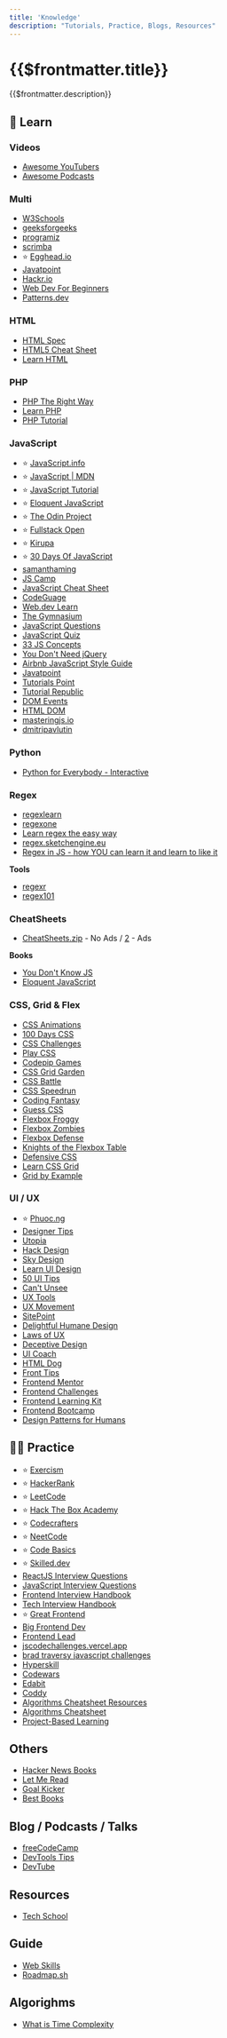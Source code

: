 ```yaml
---
title: 'Knowledge'
description: "Tutorials, Practice, Blogs, Resources" 
---
```

<h1>{{$frontmatter.title}}</h1>
{{$frontmatter.description}}

## 📖 Learn

### Videos
- [Awesome YouTubers](https://github.com/JoseDeFreitas/awesome-youtubers?tab=readme-ov-file#contents)
- [Awesome Podcasts](https://github.com/rShetty/awesome-podcasts)

### Multi
- [W3Schools](https://www.w3schools.com)
- [geeksforgeeks](https://www.geeksforgeeks.org)
- [programiz](https://www.programiz.com)
- [scrimba](https://v2.scrimba.com/home)
- ⭐ [Egghead.io](https://egghead.io)
- [Javatpoint](https://www.javatpoint.com)
- [Hackr.io](https://hackr.io)
- [Web Dev For Beginners](https://microsoft.github.io/Web-Dev-For-Beginners/#/)
- [Patterns.dev](https://www.patterns.dev)

### HTML
- [HTML Spec](https://html.spec.whatwg.org/multipage/#toc-semantics)
- [HTML5 Cheat Sheet](https://github.com/LeCoupa/awesome-cheatsheets/blob/master/frontend/html5.html)
- [Learn HTML](https://learn.shayhowe.com/)

### PHP
- [PHP The Right Way](https://phptherightway.com/)
- [Learn PHP](https://odan.github.io/learn-php/)
- [PHP Tutorial](https://www.phptutorial.net/)

### JavaScript
- ⭐ [JavaScript.info](https://javascript.info)
- ⭐ [JavaScript | MDN](https://developer.mozilla.org/en-US/docs/Web/JavaScript)
- ⭐ [JavaScript Tutorial](https://www.javascripttutorial.net)
- ⭐ [Eloquent JavaScript](https://eloquentjavascript.net)
- ⭐ [The Odin Project](https://www.theodinproject.com)
- ⭐ [Fullstack Open](https://fullstackopen.com/en/)
- ⭐ [Kirupa](https://www.kirupa.com)
- ⭐ [30 Days Of JavaScript](https://github.com/Asabeneh/30-Days-Of-JavaScript)
- [samanthaming](https://www.samanthaming.com)
- [JS Camp](https://www.jscamp.app/docs/javascript00)
- [JavaScript Cheat Sheet](https://www.javascriptcheatsheet.org)
- [CodeGuage](https://www.codeguage.com)
- [Web.dev Learn](https://web.dev/learn)
- [The Gymnasium](https://thegymnasium.com)
- [JavaScript Questions](https://github.com/lydiahallie/javascript-questions)
- [JavaScript Quiz](https://javascriptquiz.com/)
- [33 JS Concepts](https://github.com/leonardomso/33-js-concepts)
- [You Don't Need jQuery](https://github.com/camsong/You-Dont-Need-jQuery)
- [Airbnb JavaScript Style Guide](https://github.com/airbnb/javascript)
- [Javatpoint](https://www.javatpoint.com)
- [Tutorials Point](https://www.tutorialspoint.com)
- [Tutorial Republic](https://www.tutorialrepublic.com)
- [DOM Events](https://domevents.dev)
- [HTML DOM](https://phuoc.ng/collection/html-dom/)
- [masteringjs.io](https://masteringjs.io)
- [dmitripavlutin](https://dmitripavlutin.com)

### Python
- [Python for Everybody - Interactive](https://runestone.academy/ns/books/published/py4e-int/index.html)

### Regex
- [regexlearn](https://regexlearn.com)
- [regexone](https://regexone.com)
- [Learn regex the easy way](https://github.com/ziishaned/learn-regex/blob/master/README.md)
- [regex.sketchengine.eu](https://regex.sketchengine.eu/index.html)
- [Regex in JS - how YOU can learn it and learn to like it](https://softchris.github.io/pages/javascript-regex.html#route-classifier)

**Tools**
- [regexr](https://regexr.com)
- [regex101](https://regex101.com)

### CheatSheets
- [CheatSheets.zip](https://cheatsheets.zip) - No Ads / [2](https://quickref.me) - Ads

**Books**
- [You Don't Know JS](https://github.com/getify/You-Dont-Know-JS)
- [Eloquent JavaScript](https://eloquentjavascript.net/)

### CSS, Grid & Flex
- [CSS Animations](https://css-animations.io/)
- [100 Days CSS](https://100dayscss.com/)
- [CSS Challenges](https://css-challenges.com/)
- [Play CSS](https://www.playcss.app/)
- [Codepip Games](https://codepip.com/games/)
- [CSS Grid Garden](https://cssgridgarden.com/)
- [CSS Battle](https://cssbattle.dev/)
- [CSS Speedrun](https://css-speedrun.netlify.app/)
- [Coding Fantasy](https://codingfantasy.com/)
- [Guess CSS](https://www.guess-css.app/)
- [Flexbox Froggy](https://flexboxfroggy.com/)
- [Flexbox Zombies](https://mastery.games/flexboxzombies/)
- [Flexbox Defense](http://www.flexboxdefense.com/)
- [Knights of the Flexbox Table](https://knightsoftheflexboxtable.com/)
- [Defensive CSS](https://defensivecss.dev/)
- [Learn CSS Grid](https://learncssgrid.com/)
- [Grid by Example](https://gridbyexample.com/)

### UI / UX
- ⭐ [Phuoc.ng](https://phuoc.ng/)
- [Designer Tips](https://www.designer.tips/)
- [Utopia](https://utopia.fyi/)
- [Hack Design](https://hackdesign.org/)
- [Sky Design](https://github.com/josephgoksu/sky-design)
- [Learn UI Design](https://www.learnui.design/)
- [50 UI Tips](https://fifty.user-interface.io/50_ui_tips.pdf)
- [Can't Unsee](https://cantunsee.space/)
- [UX Tools](https://uxtools.co/)
- [UX Movement](https://uxmovement.com/)
- [SitePoint](https://www.sitepoint.com/)
- [Delightful Humane Design](https://codeberg.org/teaserbot-labs/delightful-humane-design)
- [Laws of UX](https://lawsofux.com/)
- [Deceptive Design](https://www.deceptive.design/)
- [UI Coach](https://www.uicoach.io/)
- [HTML Dog](https://htmldog.com/)
- [Front Tips](https://front.tips/)
- [Frontend Mentor](https://www.frontendmentor.io/)
- [Frontend Challenges](https://github.com/felipefialho/frontend-challenges)
- [Frontend Learning Kit](https://github.com/sadanandpai/frontend-learning-kit)
- [Frontend Bootcamp](https://microsoft.github.io/frontend-bootcamp/)
- [Design Patterns for Humans](https://github.com/kamranahmedse/design-patterns-for-humans)

## 🧑‍💻 Practice
- ⭐ [Exercism](https://exercism.org/)
- ⭐ [HackerRank](https://www.hackerrank.com/)
- ⭐ [LeetCode](https://leetcode.com)
- ⭐ [Hack The Box Academy](https://academy.hackthebox.com/)
- ⭐ [Codecrafters](https://codecrafters.io)
- ⭐ [NeetCode](https://neetcode.io)
- ⭐ [Code Basics](https://code-basics.com)
- ⭐ [Skilled.dev](https://skilled.dev)
- [ReactJS Interview Questions](https://github.com/sudheerj/reactjs-interview-questions?tab=readme-ov-file)
- [JavaScript Interview Questions](https://github.com/sudheerj/javascript-interview-questions?tab=readme-ov-file)
- [Frontend Interview Handbook](https://www.frontendinterviewhandbook.com/)
- [Tech Interview Handbook](https://www.techinterviewhandbook.org/)
- ⭐ [Great Frontend](https://www.greatfrontend.com)
- [Big Frontend Dev](https://bigfrontend.dev/)
- [Frontend Lead](https://www.frontendlead.com)
- [jscodechallenges.vercel.app](https://jscodechallenges.vercel.app/)
- [brad traversy javascript challenges](https://www.inficourses.com/course/brad-traversy-javascript-challenges)
- [Hyperskill](https://hyperskill.org)
- [Codewars](https://www.codewars.com)
- [Edabit](https://edabit.com)
- [Coddy](https://coddy.tech)
- [Algorithms Cheatsheet Resources](https://github.com/starkblaze01/Algorithms-Cheatsheet-Resources)
- [Algorithms Cheatsheet](https://i.ibb.co/J3ppPQ3/5bdea0d754ac.png)
- [Project-Based Learning](https://github.com/practical-tutorials/project-based-learning)

## Others
- [Hacker News Books](https://hackernewsbooks.com)
- [Let Me Read](https://www.letmeread.net)
- [Goal Kicker](https://goalkicker.com)
- [Best Books](https://www.best-books.dev)

## Blog / Podcasts / Talks
- [freeCodeCamp](https://www.freecodecamp.org)
- [DevTools Tips](https://devtoolstips.org/all/)
- [DevTube](https://dev.tube)

## Resources
- [Tech School](https://techschool.dev/en)

## Guide
- [Web Skills](https://andreasbm.github.io/web-skills/)
- [Roadmap.sh](https://roadmap.sh)

## Algorighms
- [What is Time Complexity](https://www.mygreatlearning.com/blog/why-is-time-complexity-essential/)